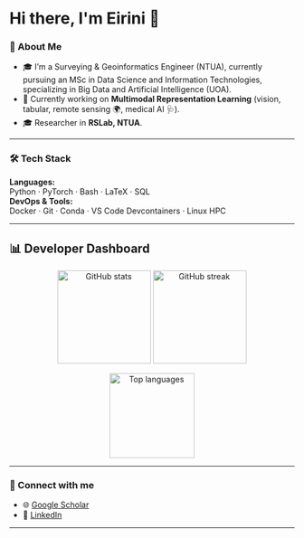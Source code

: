 # Hi there, I'm Eirini 👋

### 🚀 About Me
- 🎓 I’m a Surveying & Geoinformatics Engineer (NTUA), currently pursuing an MSc in Data Science and Information Technologies, specializing in Big Data and Artificial Intelligence (UOA).
- 🔭 Currently working on **Multimodal Representation Learning** (vision, tabular, remote sensing 🌍, medical AI 🩺).
- 🎓 Researcher in **RSLab, NTUA**.
---

### 🛠️ Tech Stack
**Languages:**  
Python · PyTorch · Bash · LaTeX · SQL  
**DevOps & Tools:**  
Docker · Git · Conda · VS Code Devcontainers · Linux HPC 

---

## 📊 Developer Dashboard

<!-- Row 1: Main stats + Streak -->
<p align="center">
  <img height="165" src="https://github-readme-stats.vercel.app/api?username=IreneBaltzi&show_icons=true&count_private=true&include_all_commits=true&theme=tokyonight" alt="GitHub stats" />
  <img height="165" src="https://github-readme-streak-stats.herokuapp.com?user=IreneBaltzi&theme=tokyonight" alt="GitHub streak" />
</p>

<!-- Row 2: Top languages -->
<p align="center">
  <img height="150" src="https://github-readme-stats.vercel.app/api/top-langs/?username=IreneBaltzi&layout=compact&langs_count=8&theme=tokyonight" alt="Top languages" />
</p>

---

### 🔗 Connect with me
- 🌐 [Google Scholar](https://scholar.google.com/citations?user=5wy9Ec4AAAAJ&hl=en)
- 💼 [LinkedIn](https://www.linkedin.com/in/eirini-baltzi/)

---
